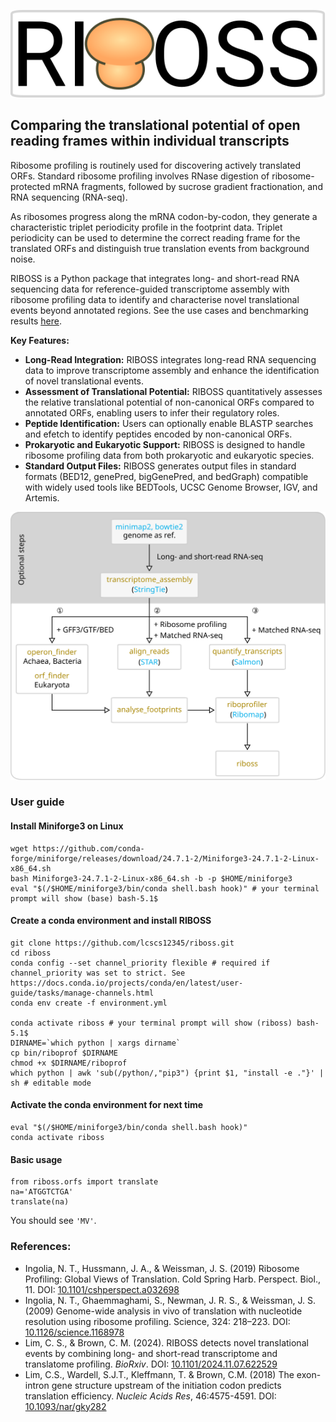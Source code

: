 ![logo](doc/riboss_logo.svg)

## Comparing the translational potential of open reading frames within individual transcripts

Ribosome profiling is routinely used for discovering actively translated ORFs. Standard ribosome profiling involves RNase digestion of ribosome-protected mRNA fragments, followed by sucrose gradient fractionation, and RNA sequencing (RNA-seq).

As ribosomes progress along the mRNA codon-by-codon, they generate a characteristic triplet periodicity profile in the footprint data. Triplet periodicity can be used to determine the correct reading frame for the translated ORFs and distinguish true translation events from background noise.

RIBOSS is a Python package that integrates long- and short-read RNA sequencing data for reference-guided transcriptome assembly with ribosome profiling data to identify and characterise novel translational events beyond annotated regions. See the use cases and benchmarking results [here](https://github.com/lcscs12345/riboss_paper).

**Key Features:**

* **Long-Read Integration:** RIBOSS integrates long-read RNA sequencing data to improve transcriptome assembly and enhance the identification of novel translational events.
* **Assessment of Translational Potential:** RIBOSS quantitatively assesses the relative translational potential of non-canonical ORFs compared to annotated ORFs, enabling users to infer their regulatory roles.
* **Peptide Identification:** Users can optionally enable BLASTP searches and efetch to identify peptides encoded by non-canonical ORFs.
* **Prokaryotic and Eukaryotic Support:** RIBOSS is designed to handle ribosome profiling data from both prokaryotic and eukaryotic species.
* **Standard Output Files:** RIBOSS generates output files in standard formats (BED12, genePred, bigGenePred, and bedGraph) compatible with widely used tools like BEDTools, UCSC Genome Browser, IGV, and Artemis.


![Flow Chart](doc/flow_chart.svg)

### User guide

#### Install Miniforge3 on Linux

```
wget https://github.com/conda-forge/miniforge/releases/download/24.7.1-2/Miniforge3-24.7.1-2-Linux-x86_64.sh
bash Miniforge3-24.7.1-2-Linux-x86_64.sh -b -p $HOME/miniforge3
eval "$(/$HOME/miniforge3/bin/conda shell.bash hook)" # your terminal prompt will show (base) bash-5.1$
```

<!-- conda create -n riboss -y
conda activate riboss
conda install -y \
    -c conda-forge -c bioconda \
    boost-cpp seqan-library=1.4.2 \
    jupyter pandas \
    pysam seaborn matplotlib \
    stringtie=2.2.3 salmon \
    biopython htslib samtools bedtools pyranges minimap2 star tqdm jupyter \
    ucsc-gtftogenepred ucsc-bedtogenepred ucsc-genepredtobed ucsc-bedsort ucsc-bedtobigbed \
    pyfaidx rseqc
conda activate riboss
conda install bioconda::bowtie2 -y
conda env export > environment.yml -->

#### Create a conda environment and install RIBOSS

```
git clone https://github.com/lcscs12345/riboss.git
cd riboss
conda config --set channel_priority flexible # required if channel_priority was set to strict. See https://docs.conda.io/projects/conda/en/latest/user-guide/tasks/manage-channels.html
conda env create -f environment.yml

conda activate riboss # your terminal prompt will show (riboss) bash-5.1$
DIRNAME=`which python | xargs dirname`
cp bin/riboprof $DIRNAME
chmod +x $DIRNAME/riboprof
which python | awk 'sub(/python/,"pip3") {print $1, "install -e ."}' | sh # editable mode
```

<!-- pip install git+git://github.com/lcscs12345/riboss.git#egg=riboss -->

#### Activate the conda environment for next time

```
eval "$(/$HOME/miniforge3/bin/conda shell.bash hook)"
conda activate riboss
```

#### Basic usage

```
from riboss.orfs import translate
na='ATGGTCTGA'
translate(na)
```

You should see `'MV'`.

### References:
- Ingolia, N. T., Hussmann, J. A., & Weissman, J. S. (2019) Ribosome Profiling: Global Views of Translation. Cold Spring Harb. Perspect. Biol., 11. DOI: [10.1101/cshperspect.a032698](https://doi.org/10.1101/cshperspect.a032698)
- Ingolia, N. T., Ghaemmaghami, S., Newman, J. R. S., & Weissman, J. S. (2009) Genome-wide analysis in vivo of translation with nucleotide resolution using ribosome profiling. Science, 324: 218–223. DOI: [10.1126/science.1168978](https://doi.org/10.1126/science.1168978)
- Lim, C. S., & Brown, C. M. (2024). RIBOSS detects novel translational events by combining long- and short-read transcriptome and translatome profiling. _BioRxiv_. DOI: [10.1101/2024.11.07.622529](https://doi.org/10.1101/2024.11.07.622529)
- Lim, C.S., Wardell, S.J.T., Kleffmann, T. & Brown, C.M. (2018) The exon-intron gene structure upstream of the initiation codon predicts translation efficiency. _Nucleic Acids Res_, 46:4575-4591. DOI: [10.1093/nar/gky282](https://doi.org/10.1093/nar/gky282)
